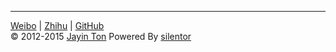 ------

[Weibo](http://weibo.com/tjy273942569/) | [Zhihu](http://www.zhihu.com/people/jayinton) | [GitHub](https://github.com/Jayin)  
©  2012-2015 [Jayin Ton](http://jayin.github.io/blog/?about.md) Powered By [silentor](http://www.github.com/Jayin/silentor)  